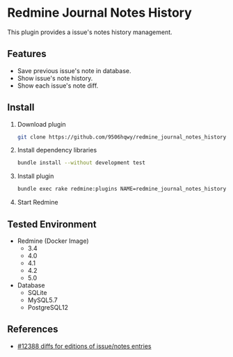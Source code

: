 # Redmine Journal Notes History

This plugin provides a issue's notes history management. 

## Features

- Save previous issue's note in database.
- Show issue's note history.
- Show each issue's note diff.

## Install

1. Download plugin
   ```sh
   git clone https://github.com/9506hqwy/redmine_journal_notes_history
   ```
2. Install dependency libraries
   ```sh
   bundle install --without development test 
   ```
3. Install plugin
   ```sh
   bundle exec rake redmine:plugins NAME=redmine_journal_notes_history RAILS_ENV=production
   ```
4. Start Redmine

## Tested Environment

* Redmine (Docker Image)
  * 3.4
  * 4.0
  * 4.1
  * 4.2
  * 5.0
* Database
  * SQLite
  * MySQL5.7
  * PostgreSQL12

## References

- [#12388 diffs for editions of issue/notes entries](https://www.redmine.org/issues/12388)
